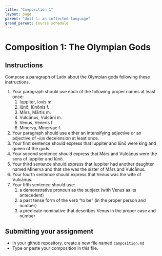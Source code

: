 ```yaml
---
title: "Composition 1"
layout: page
parent: "Unit 1: an inflected language"
grand_parent: Course schedule
---
```



# Composition 1: The Olympian Gods

## Instructions

Compose a paragraph of Latin about the Olympian gods following these instructions.

1. Your paragraph should use each of the following proper names at least once:
    1. Iuppiter, Iovis m.
    1. Iūnō, Iūnōnis f.
    1. Mārs, Mārtis m.
    1. Vulcānus, Vulcānī m.
    1. Venus, Veneris f.
    1. Minerva, Minervae f.
2.  Your paragraph should use either an intensifying adjective or an adjective of *–ius* decelension at least once.
3.   Your first sentence should express that Iuppiter and Iūnō were king and queen of the gods.
4.   Your second sentence should express that Mārs and Vulcānus were the sons of Iuppiter and Iūnō.
5.   Your third sentence should express that Iuppiter had another daughter named Minerva and that she was the sister of Mārs and Vulcānus.
6.   Your fourth sentence should express that Venus was the wife of Vulcānus.
7.   Your fifth sentence should use:
      1.  a demonstrative pronoun as the subject (with Venus as its antecedent)
      2.  a past tense form of the verb “to be” (in the proper person and number)
      3.  a predicate nominative that describes Venus in the proper case and number


## Submitting your assignment    

- In your github repository, create a new file named `composition.md`
- Type or paste your composition in this file.
